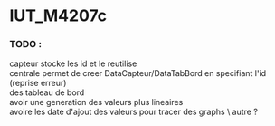 # IUT_M4207c

### TODO :
capteur stocke les id et le reutilise \
centrale permet de creer DataCapteur/DataTabBord en specifiant l'id (reprise erreur) \
des tableau de bord \
avoir une generation des valeurs plus lineaires \
avoire les date d'ajout des valeurs pour tracer des graphs \ 
autre ?
